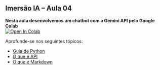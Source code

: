 ## Imersão IA – Aula 04

**Nesta aula desenvolvemos um chatbot com a Gemini API pelo Google Colab**   
<a target="_blank" href="https://colab.research.google.com/github/Alan-oliveir/Imersao_IA-Alura-Google/blob/main/Aula-04/Chatbot_Gemini.ipynb">
  <img src="https://colab.research.google.com/assets/colab-badge.svg" alt="Open In Colab"/>
</a>

Aprofunde-se nos seguintes tópicos:
  - [Guia de Python](https://www.alura.com.br/artigos/python)
  - [O que é API](https://www.alura.com.br/artigos/api)
  - [O que é Markdown](https://www.alura.com.br/artigos/como-trabalhar-com-markdown#:~:text=O%20que%20%C3%A9%20Markdown%3F,mais%20complexas%2C%20como%20o%20HTML.)
